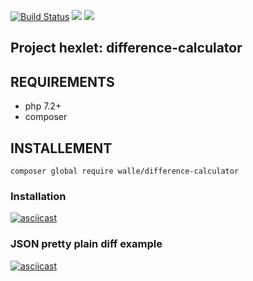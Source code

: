 [![Build Status](https://travis-ci.org/vasiliyantufev/project-lvl2-s471.svg?branch=master)](https://travis-ci.org/vasiliyantufev/project-lvl2-s471)
<a href="https://codeclimate.com/github/vasiliyantufev/project-lvl2-s471/maintainability"><img src="https://api.codeclimate.com/v1/badges/12fff29e9f4c9ab95f45/maintainability" /></a>
<a href="https://codeclimate.com/github/vasiliyantufev/project-lvl2-s471/test_coverage"><img src="https://api.codeclimate.com/v1/badges/12fff29e9f4c9ab95f45/test_coverage" /></a>

## Project hexlet: difference-calculator

## REQUIREMENTS

* php 7.2+
* composer

## INSTALLEMENT

`composer global require walle/difference-calculator`

### Installation
[![asciicast](https://asciinema.org/a/IEPRXEhT6IoUtYmoKPWOqtRTh.svg)](https://asciinema.org/a/IEPRXEhT6IoUtYmoKPWOqtRTh)

###  JSON pretty plain diff example
[![asciicast](https://asciinema.org/a/cG0KsJU8OuzDkaRM5w7fVgN2b.svg)](https://asciinema.org/a/cG0KsJU8OuzDkaRM5w7fVgN2b)
